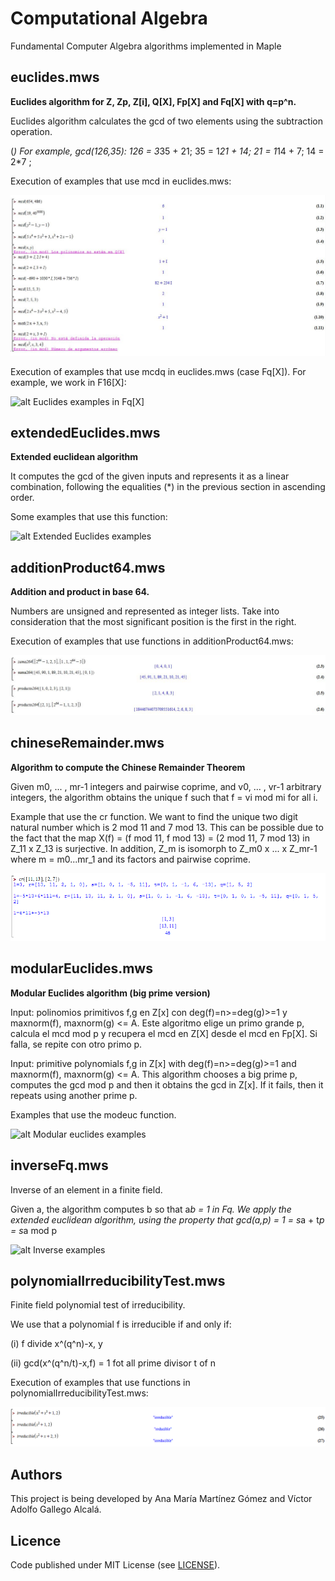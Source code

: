 # Computational Algebra

Fundamental Computer Algebra algorithms implemented in Maple


## euclides.mws


**Euclides algorithm for Z, Zp, Z[i], Q[X], Fp[X] and Fq[X] with q=p^n.**


 Euclides algorithm calculates the gcd of two elements using the subtraction operation.
 
 
(*) For example, gcd(126,35):
126 = 3*35 + 21;
35   = 1*21 + 14;
21   = 1*14 + 7;
14   = 2*7 ;


Execution of examples that use mcd in euclides.mws:

![alt Euclides examples](https://github.com/Ana06/comp-algebra/blob/master/images/euclides.jpg "Euclides examples")


Execution of examples that use mcdq in euclides.mws (case Fq[X]). For example, we work in F16[X]:

![alt Euclides examples in Fq[X]](https://github.com/vicgalle/comp-algebra/blob/master/images/euclidesFq.PNG "Euclides examples in Fq[X]")


## extendedEuclides.mws

**Extended euclidean algorithm**

It computes the gcd of the given inputs and represents it as a linear combination, following the equalities (*) in the previous section in ascending order.

Some examples that use this function:

![alt Extended Euclides examples](https://github.com/vicgalle/comp-algebra/blob/master/images/extendedEuclides.PNG "Extended Euclides examples")


## additionProduct64.mws


**Addition and product in base 64.**

Numbers are unsigned and represented as integer lists. Take into consideration that the most significant position is the first in the right.

Execution of examples that use functions in additionProduct64.mws:

![alt Addition and product in base 64 examples](https://github.com/Ana06/comp-algebra/blob/master/images/additionProduct64.JPG "Addition and product in base 64 examples")
 
 
## chineseRemainder.mws

**Algorithm to compute the Chinese Remainder Theorem**

Given m0, ... , mr-1 integers and pairwise coprime, and v0, ... , vr-1 arbitrary integers, the algorithm obtains the unique f such that f = vi mod mi for all i.

Example that use the cr function. We want to find the unique two digit natural number which is 2 mod 11 and 7 mod 13. This can be possible due to the fact that the map X(f) = (f mod 11, f mod 13) = (2 mod 11, 7 mod 13) in Z_11 x Z_13 is surjective. In addition, Z_m is isomorph to Z_m0 x ... x Z_mr-1 where m = m0...mr_1 and its factors and pairwise coprime.

![alt Chinese remainder examples](https://github.com/vicgalle/comp-algebra/blob/master/images/chineseRemainder.PNG "Chinese remainder example")



## modularEuclides.mws

**Modular Euclides algorithm (big prime version)**

Input: polinomios primitivos f,g en Z[x] con deg(f)=n>=deg(g)>=1 y maxnorm(f), maxnorm(g) <= A.
Este algoritmo elige un primo grande p, calcula el mcd mod p y recupera el mcd en Z[X] desde el mcd en Fp[X]. Si falla, se repite con otro primo p.

Input: primitive polynomials f,g in Z[x] with deg(f)=n>=deg(g)>=1 and maxnorm(f), maxnorm(g) <= A.
This algorithm chooses a big prime p, computes the gcd mod p and then it obtains the gcd in Z[x]. If it fails, then it repeats using another prime p.

Examples that use the modeuc function.

![alt Modular euclides examples](https://github.com/vicgalle/comp-algebra/blob/master/images/modularEuclides.PNG "Modular euclides examples")
 

## inverseFq.mws

Inverse of an element in a finite field.

Given a, the algorithm computes b so that a*b = 1 in Fq. We apply the extended euclidean algorithm, using the property that
gcd(a,p) = 1 = s*a + t*p = s*a mod p

![alt Inverse examples](https://github.com/vicgalle/comp-algebra/blob/master/images/inverse.PNG "Inverse examples")


## polynomialIrreducibilityTest.mws

Finite field polynomial test of irreducibility.


We use that a polynomial f is irreducible if and only if:

(i) f divide x^(q^n)-x, y

(ii) gcd(x^(q^n/t)-x,f) = 1 fot all prime divisor t of n


Execution of examples that use functions in polynomialIrreducibilityTest.mws:

![alt Finite field polynomial test of irreducibility examples](https://github.com/Ana06/comp-algebra/blob/master/images/polynomialIrreducibilityTest.PNG "Finite field polynomial test of irreducibility examples")

 
## Authors

This project is being developed by Ana María Martínez Gómez and Víctor Adolfo Gallego Alcalá.



## Licence

Code published under MIT License (see [LICENSE](LICENSE)).

